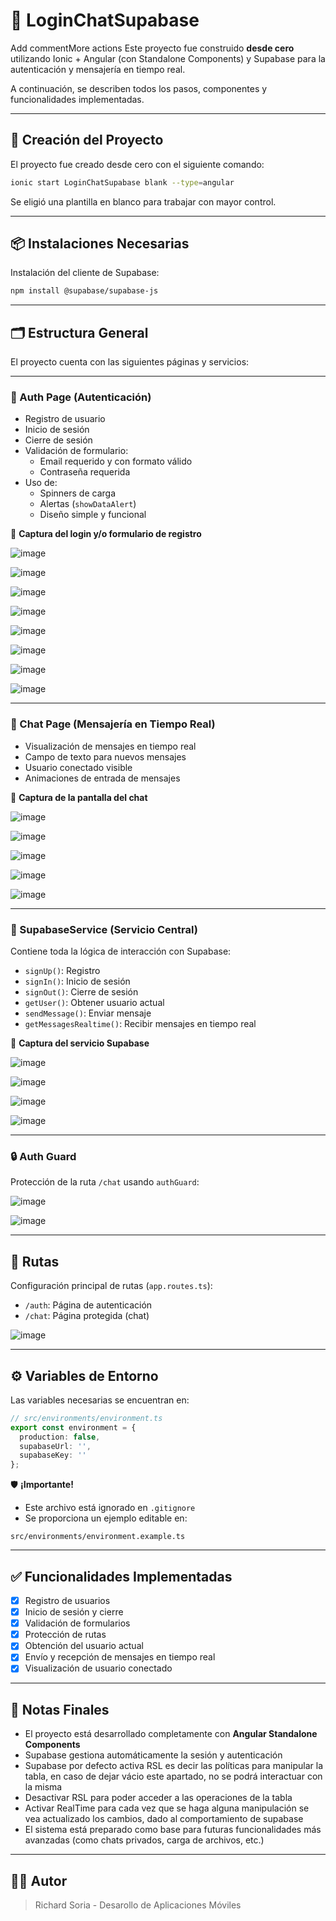 # 🔐 LoginChatSupabase
Add commentMore actions
Este proyecto fue construido **desde cero** utilizando Ionic + Angular (con Standalone Components) y Supabase para la autenticación y mensajería en tiempo real.

A continuación, se describen todos los pasos, componentes y funcionalidades implementadas.

---

## 🧱 Creación del Proyecto

El proyecto fue creado desde cero con el siguiente comando:

```bash
ionic start LoginChatSupabase blank --type=angular
```

Se eligió una plantilla en blanco para trabajar con mayor control.

---

## 📦 Instalaciones Necesarias

Instalación del cliente de Supabase:

```bash
npm install @supabase/supabase-js
```

---

## 🗂️ Estructura General

El proyecto cuenta con las siguientes páginas y servicios:

---

### 📄 Auth Page (Autenticación)

- Registro de usuario
- Inicio de sesión
- Cierre de sesión
- Validación de formulario:
  - Email requerido y con formato válido
  - Contraseña requerida
- Uso de:
  - Spinners de carga
  - Alertas (`showDataAlert`)
  - Diseño simple y funcional

📸 **Captura del login y/o formulario de registro**

![image](https://github.com/user-attachments/assets/f77ae4eb-32d3-49eb-91db-5c5da67b62b2)

![image](https://github.com/user-attachments/assets/d3621278-c8b8-4c67-a933-1c2efae599de)

![image](https://github.com/user-attachments/assets/5289e080-521b-4d93-9ea0-86f0032ce88f)

![image](https://github.com/user-attachments/assets/8ec8f46d-a3a3-4436-b333-3a4aaa77b1b3)

![image](https://github.com/user-attachments/assets/03f9bb93-1544-4a42-9b36-017a2770dfb9)

![image](https://github.com/user-attachments/assets/d12d6b1e-d24e-425e-b204-449e84e35ae6)

![image](https://github.com/user-attachments/assets/e7b6b0cd-3c16-494f-b8de-2d788ea3a8f1)

![image](https://github.com/user-attachments/assets/531305f5-a2e7-4155-bab6-f3796d72d0dd)

---

### 💬 Chat Page (Mensajería en Tiempo Real)

- Visualización de mensajes en tiempo real
- Campo de texto para nuevos mensajes
- Usuario conectado visible
- Animaciones de entrada de mensajes

📸 **Captura de la pantalla del chat**

![image](https://github.com/user-attachments/assets/2cd9fd41-fa35-4dac-9d6b-9ca1af57e3bb)

![image](https://github.com/user-attachments/assets/63bc0357-5c3a-4a35-96fb-362c24d2c7c3)

![image](https://github.com/user-attachments/assets/7479e811-be5b-4995-95e7-eaeec52fe9f4)

![image](https://github.com/user-attachments/assets/50962721-bae8-4b52-ad1d-d2a98b455653)

![image](https://github.com/user-attachments/assets/7031ef58-ec97-498d-b64a-c433f9390704)

---

### 🧠 SupabaseService (Servicio Central)

Contiene toda la lógica de interacción con Supabase:

- `signUp()`: Registro
- `signIn()`: Inicio de sesión
- `signOut()`: Cierre de sesión
- `getUser()`: Obtener usuario actual
- `sendMessage()`: Enviar mensaje
- `getMessagesRealtime()`: Recibir mensajes en tiempo real

📸 **Captura del servicio Supabase**

![image](https://github.com/user-attachments/assets/24c9d113-4a7c-4368-9f81-714f0e4249c8)

![image](https://github.com/user-attachments/assets/226a9ed6-335a-477e-b124-f5e7ab65da3f)

![image](https://github.com/user-attachments/assets/80ca72ce-04ec-419c-a436-afa2d2bed729)

![image](https://github.com/user-attachments/assets/6ef926a3-1884-4932-a6e1-c20095b99fc1)

---

### 🔒 Auth Guard

Protección de la ruta `/chat` usando `authGuard`:

![image](https://github.com/user-attachments/assets/7f9c5f17-0d00-4910-888e-176175cbe617)

![image](https://github.com/user-attachments/assets/5898c662-1f64-450f-98cc-85fc2434f48e)

---

## 🧭 Rutas

Configuración principal de rutas (`app.routes.ts`):

- `/auth`: Página de autenticación
- `/chat`: Página protegida (chat)

![image](https://github.com/user-attachments/assets/28934d5f-ac6c-48ae-ad62-7d0d8fee5ffb)

---

## ⚙️ Variables de Entorno

Las variables necesarias se encuentran en:

```ts
// src/environments/environment.ts
export const environment = {
  production: false,
  supabaseUrl: '',
  supabaseKey: ''
};
```

🛡️ **¡Importante!**
- Este archivo está ignorado en `.gitignore`
- Se proporciona un ejemplo editable en:

```
src/environments/environment.example.ts
```

---

## ✅ Funcionalidades Implementadas

- [x] Registro de usuarios
- [x] Inicio de sesión y cierre
- [x] Validación de formularios
- [x] Protección de rutas
- [x] Obtención del usuario actual
- [x] Envío y recepción de mensajes en tiempo real
- [x] Visualización de usuario conectado

---

## 📝 Notas Finales

- El proyecto está desarrollado completamente con **Angular Standalone Components**
- Supabase gestiona automáticamente la sesión y autenticación
- Supabase por defecto activa RSL es decir las políticas para manipular la tabla, en caso de dejar vácio este apartado, no se podrá interactuar con la misma
- Desactivar RSL para poder acceder a las operaciones de la tabla
- Activar RealTime para cada vez que se haga alguna manipulación se vea actualizado los cambios, dado al comportamiento de supabase
- El sistema está preparado como base para futuras funcionalidades más avanzadas (como chats privados, carga de archivos, etc.)

---

## 👨‍💻 Autor

> Richard Soria - Desarollo de Aplicaciones Móviles

